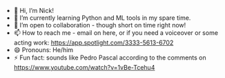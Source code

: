 - 👋 Hi, I’m Nick!
- 🌱 I’m currently learning Python and ML tools in my spare time.
- 💞️ I’m open to collaboration - though short on time right now!
- 📫 How to reach me - email on here, or if you need a voiceover or some acting work: https://app.spotlight.com/3333-5613-6702
- 😄 Pronouns: He/him
- ⚡ Fun fact: sounds like Pedro Pascal according to the comments on https://www.youtube.com/watch?v=1vBe-Tcehu4

<!---
newmaldenite/newmaldenite is a ✨ special ✨ repository because its `README.md` (this file) appears on your GitHub profile.
You can click the Preview link to take a look at your changes.
--->
